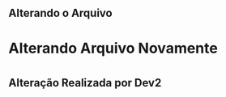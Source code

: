 ## Alterando o Arquivo 
<h1> Alterando Arquivo Novamente <h1>
<h2> Alteração Realizada por Dev2 <h2>